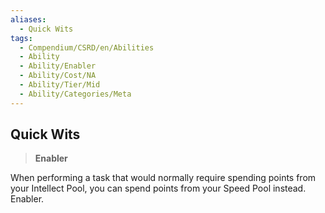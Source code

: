 ```yaml
---
aliases:
  - Quick Wits
tags:
  - Compendium/CSRD/en/Abilities
  - Ability
  - Ability/Enabler
  - Ability/Cost/NA
  - Ability/Tier/Mid
  - Ability/Categories/Meta
---
```

  
    
## Quick Wits    
>**Enabler**  
    
When performing a task that would normally require spending points from your Intellect Pool, you can spend points from your Speed Pool instead. Enabler.